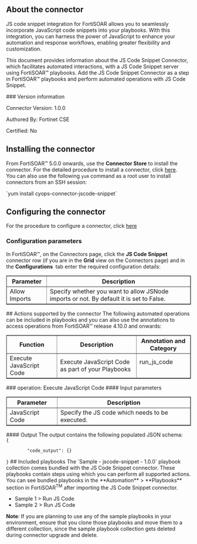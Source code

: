 ## About the connector
JS code snippet integration for FortiSOAR allows you to seamlessly incorporate JavaScript code snippets into your playbooks. With this integration, you can harness the power of JavaScript to enhance your automation and response workflows, enabling greater flexibility and customization.
<p>This document provides information about the JS Code Snippet Connector, which facilitates automated interactions, with a JS Code Snippet server using FortiSOAR&trade; playbooks. Add the JS Code Snippet Connector as a step in FortiSOAR&trade; playbooks and perform automated operations with JS Code Snippet.</p>
### Version information

Connector Version: 1.0.0


Authored By: Fortinet CSE

Certified: No
## Installing the connector
<p>From FortiSOAR&trade; 5.0.0 onwards, use the <strong>Connector Store</strong> to install the connector. For the detailed procedure to install a connector, click <a href="https://docs.fortinet.com/document/fortisoar/0.0.0/installing-a-connector/1/installing-a-connector" target="_top">here</a>.<br>You can also use the following <code>yum</code> command as a root user to install connectors from an SSH session:</p>
`yum install cyops-connector-jscode-snippet`

## Configuring the connector
For the procedure to configure a connector, click [here](https://docs.fortinet.com/document/fortisoar/0.0.0/configuring-a-connector/1/configuring-a-connector)
### Configuration parameters
<p>In FortiSOAR&trade;, on the Connectors page, click the <strong>JS Code Snippet</strong> connector row (if you are in the <strong>Grid</strong> view on the Connectors page) and in the <strong>Configurations&nbsp;</strong> tab enter the required configuration details:&nbsp;</p>
<table border=1><thead><tr><th>Parameter<br></th><th>Description<br></th></tr></thead><tbody><tr><td>Allow Imports<br></td><td>Specify whether you want to allow JSNode imports or not. By default it is set to False.<br>
</tbody></table>
## Actions supported by the connector
The following automated operations can be included in playbooks and you can also use the annotations to access operations from FortiSOAR&trade; release 4.10.0 and onwards:
<table border=1><thead><tr><th>Function<br></th><th>Description<br></th><th>Annotation and Category<br></th></tr></thead><tbody><tr><td>Execute JavaScript Code<br></td><td>Execute JavaScript Code as part of your Playbooks<br></td><td>run_js_code <br/><br></td></tr>
</tbody></table>
### operation: Execute JavaScript Code
#### Input parameters
<table border=1><thead><tr><th>Parameter<br></th><th>Description<br></th></tr></thead><tbody><tr><td>JavaScript Code<br></td><td>Specify the JS code which needs to be executed.<br>
</td></tr></tbody></table>
#### Output
The output contains the following populated JSON schema:
<code><br>{
</code><code><br>&nbsp;&nbsp;&nbsp;&nbsp;    "code_output": {}
</code><code><br>}</code>
## Included playbooks
The `Sample - jscode-snippet - 1.0.0` playbook collection comes bundled with the JS Code Snippet connector. These playbooks contain steps using which you can perform all supported actions. You can see bundled playbooks in the **Automation** > **Playbooks** section in FortiSOAR<sup>TM</sup> after importing the JS Code Snippet connector.

- Sample 1 > Run JS Code
- Sample 2 > Run JS Code

**Note**: If you are planning to use any of the sample playbooks in your environment, ensure that you clone those playbooks and move them to a different collection, since the sample playbook collection gets deleted during connector upgrade and delete.

